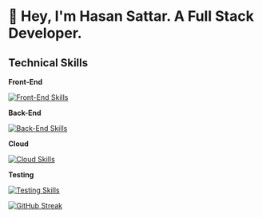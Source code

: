 # 👋 Hey, I'm Hasan Sattar. A Full Stack Developer.

## Technical Skills

**Front-End**

[![Front-End Skills](https://skillicons.dev/icons?i=html,css,bootstrap,tailwindcss,javascript,react,redux,nextjs)](https://skillicons.dev)


**Back-End**

[![Back-End Skills](https://skillicons.dev/icons?i=nodejs,express,python,mongodb,postgres)](https://skillicons.dev)


**Cloud**

[![Cloud Skills](https://skillicons.dev/icons?i=github,githubactions,vercel,aws,terraform)](https://skillicons.dev)

**Testing**

[![Testing Skills](https://skillicons.dev/icons?i=postman,jest,vitest)](https://skillicons.dev)


[![GitHub Streak](https://streak-stats.demolab.com?user=hsattar&theme=react&hide_border=true&border_radius=8&date_format=j%20M%5B%20Y%5D&starting_year=2021)](https://git.io/streak-stats)
